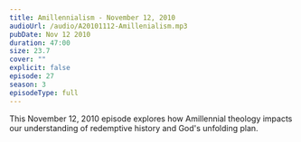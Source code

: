 ```yaml
---
title: Amillennialism - November 12, 2010
audioUrl: /audio/A20101112-Amillenialism.mp3
pubDate: Nov 12 2010
duration: 47:00
size: 23.7
cover: ""
explicit: false
episode: 27
season: 3
episodeType: full
---
```

This November 12, 2010 episode explores how Amillennial theology impacts our understanding of redemptive history and God's unfolding plan.
